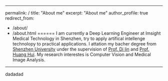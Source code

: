 ---
permalink: /
title: "About me"
excerpt: "About me"
author_profile: true
redirect_from:
  - /about/
  - /about.html
======
I am currently a Deep Learning Engineer at Imsight Medical Technology in Shenzhen, try to apply artifical intellenge technolopy to practical applications.
I attation my bacher degree from [Shenzhen University](https://www.szu.edu.cn/) under the supervision of [Prof. Di lin](http://vcc.szu.edu.cn/Di_Lin/) and [Prof. Huang Hui](http://vcc.szu.edu.cn/~huihuang). My research interestes is Computer Vision and Medical Image Analysis.

-----
dadadad
